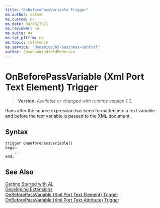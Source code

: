 ```yaml
---
title: "OnBeforePassVariable Trigger"
ms.author: solsen
ms.custom: na
ms.date: 04/08/2021
ms.reviewer: na
ms.suite: na
ms.tgt_pltfrm: na
ms.topic: reference
ms.service: "dynamics365-business-central"
author: SusanneWindfeldPedersen
---
```

[//]: # (START>DO_NOT_EDIT)
[//]: # (IMPORTANT:Do not edit any of the content between here and the END>DO_NOT_EDIT.)
[//]: # (Any modifications should be made in the .xml files in the ModernDev repo.)

# OnBeforePassVariable (Xml Port Text Element) Trigger
> **Version**: _Available or changed with runtime version 1.0._


Runs after the source expression has been formatted into a text variable and before the text variable is passed to the XML document.

## Syntax
```
trigger OnBeforePassVariable()
begin
    ...
end;
```



[//]: # (IMPORTANT: END>DO_NOT_EDIT)
## See Also  
[Getting Started with AL](../devenv-get-started.md)  
[Developing Extensions](../devenv-dev-overview.md)  
[OnBeforePassVariable (Xml Port Text Element) Trigger]()
[OnBeforePassVariable (Xml Port Text Attribute) Trigger](../xmlporttextattribute/devenv-onbeforepassvariable-xmlporttextattribute-trigger.md)
